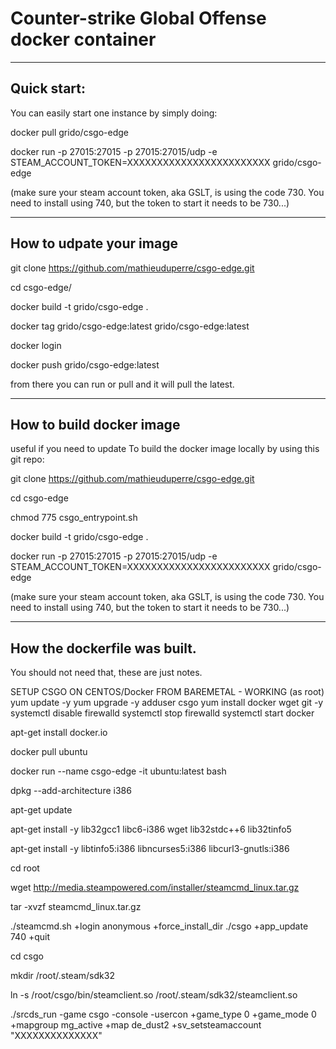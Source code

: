 # Counter-strike Global Offense docker container

-------------------------------------------------------------------------------------------------------------------
## Quick start:

You can easily start one instance by simply doing:

docker pull grido/csgo-edge

docker run -p 27015:27015 -p 27015:27015/udp -e STEAM_ACCOUNT_TOKEN=XXXXXXXXXXXXXXXXXXXXXXXX grido/csgo-edge

(make sure your steam account token, aka GSLT, is using the code 730. You need to install using 740, but the token to start it needs to be 730...)


-------------------------------------------------------------------------------------------------------------------
## How to udpate your image

 git clone https://github.com/mathieuduperre/csgo-edge.git
 
 cd csgo-edge/
 
 docker build -t grido/csgo-edge .
 
 docker tag grido/csgo-edge:latest grido/csgo-edge:latest
 
 docker login
 
 docker push grido/csgo-edge:latest
 
 from there you can run or pull and it will pull the latest.

-------------------------------------------------------------------------------------------------------------------
## How to build docker image

useful if you need to update
To build the docker image locally by using this git repo:

git clone https://github.com/mathieuduperre/csgo-edge.git

cd csgo-edge

chmod 775 csgo_entrypoint.sh

docker build -t grido/csgo-edge .

docker run -p 27015:27015 -p 27015:27015/udp -e STEAM_ACCOUNT_TOKEN=XXXXXXXXXXXXXXXXXXXXXXXX grido/csgo-edge

(make sure your steam account token, aka GSLT, is using the code 730. You need to install using 740, but the token to start it needs to be 730...)



--------------------------------------------------------------------------------------------------------------------
## How the dockerfile was built. 

You should not need that, these are just notes.

SETUP CSGO ON CENTOS/Docker FROM BAREMETAL - WORKING
(as root)
yum update -y
yum upgrade -y
adduser csgo
yum install docker wget git -y
systemctl disable firewalld
systemctl stop firewalld
systemctl start docker

apt-get install docker.io

docker pull ubuntu

docker run --name csgo-edge -it ubuntu:latest bash

dpkg --add-architecture i386

apt-get update

apt-get install -y lib32gcc1 libc6-i386 wget lib32stdc++6 lib32tinfo5

apt-get install -y libtinfo5:i386 libncurses5:i386 libcurl3-gnutls:i386

cd root

wget http://media.steampowered.com/installer/steamcmd_linux.tar.gz

tar -xvzf steamcmd_linux.tar.gz

./steamcmd.sh +login anonymous +force_install_dir ./csgo +app_update 740 +quit

cd csgo

mkdir /root/.steam/sdk32

ln -s /root/csgo/bin/steamclient.so /root/.steam/sdk32/steamclient.so

./srcds_run -game csgo -console -usercon +game_type 0 +game_mode 0 +mapgroup mg_active +map de_dust2 +sv_setsteamaccount "XXXXXXXXXXXXXX"
